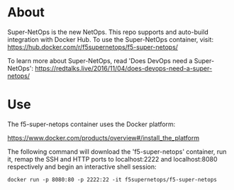 # About
Super-NetOps is the new NetOps. This repo supports and auto-build integration
with Docker Hub. To use the Super-NetOps container, visit:
https://hub.docker.com/r/f5supernetops/f5-super-netops/

To learn more about Super-NetOps, read 'Does DevOps need a Super-NetOps': https://redtalks.live/2016/11/04/does-devops-need-a-super-netops/

# Use
The f5-super-netops container uses the Docker platform:

https://www.docker.com/products/overview#/install_the_platform

The following command will download the 'f5-super-netops' container, run it,
remap the SSH and HTTP ports to localhost:2222 and localhost:8080 respectively
and begin an interactive shell session:

`docker run -p 8080:80 -p 2222:22 -it f5supernetops/f5-super-netops`
